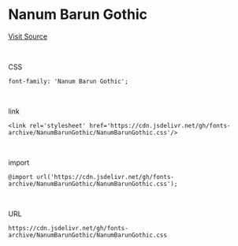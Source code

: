 # Nanum Barun Gothic

[Visit Source](https://hangeul.naver.com/font)

&nbsp;

CSS

```
font-family: 'Nanum Barun Gothic';
```

&nbsp;

link

```
<link rel='stylesheet' href='https://cdn.jsdelivr.net/gh/fonts-archive/NanumBarunGothic/NanumBarunGothic.css'/>
```

&nbsp;

import

```
@import url('https://cdn.jsdelivr.net/gh/fonts-archive/NanumBarunGothic/NanumBarunGothic.css');
```

&nbsp;

URL

```
https://cdn.jsdelivr.net/gh/fonts-archive/NanumBarunGothic/NanumBarunGothic.css
```
